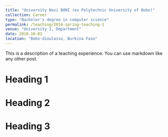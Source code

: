 ```yaml
---
title: "University Nazi BONI (ex Polytechnic University of Bobo)"
collection: Career
type: "Bachelor's degree in computer science"
permalink: /teaching/2014-spring-teaching-1
venue: "University 1, Department"
date: 2018-10-01
location: "Bobo-dioulasso, Burkina Faso"
---
```


This is a description of a teaching experience. You can use markdown like any other post.

Heading 1
======

Heading 2
======

Heading 3
======